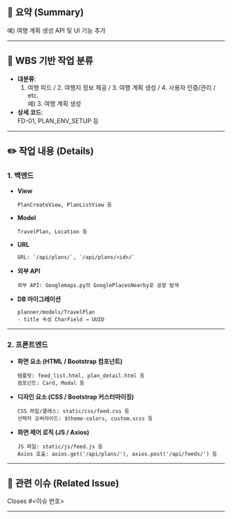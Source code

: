 <!--
  🚀 통합 PR 템플릿
  하나의 기능 단위로 PR 생성 시 사용하세요.
  해당되지 않는 항목은 삭제한 뒤 PR 을 생성해주세요.
-->

## 📌 요약 (Summary)

<!-- PR의 목적과 주요 변경 사항을 간단히 서술하세요 -->

예) 여행 계획 생성 API 및 UI 기능 추가

---

## 📂 WBS 기반 작업 분류

- **대분류**:
  1. 여행 피드 / 2. 여행지 정보 제공 / 3. 여행 계획 생성 / 4. 사용자 인증/관리 / etc.  
     예) 3. 여행 계획 생성
- **상세 코드**:  
  FD-01, PLAN_ENV_SETUP 등

---

## ✏️ 작업 내용 (Details)

### 1. 백엔드

- **View**

  ```text
  PlanCreateView, PlanListView 등
  ```

- **Model**

  ```text
  TravelPlan, Location 등
  ```

- **URL**

  ```text
  URL: `/api/plans/`, `/api/plans/<id>/`
  ```

- **외부 API**

  ```text
  외부 API: Googlemaps.py의 GooglePlacesNearby로 공항 탐색
  ```

- **DB 마이그레이션**

  ```text
  planner/models/TravelPlan
  - title 속성 CharField → UUID
  ```

---

### 2. 프론트엔드

- **화면 요소 (HTML / Bootstrap 컴포넌트)**

  ```text
  템플릿: feed_list.html, plan_detail.html 등
  컴포넌트: Card, Modal 등
  ```

- **디자인 요소 (CSS / Bootstrap 커스터마이징)**

  ```text
  CSS 파일/클래스: static/css/feed.css 등
  선택자 오버라이드: $theme-colors, custom.scss 등
  ```

- **화면 제어 로직 (JS / Axios)**

  ```text
  JS 파일: static/js/feed.js 등
  Axios 호출: axios.get('/api/plans/'), axios.post('/api/feeds/') 등
  ```

---

## 🔗 관련 이슈 (Related Issue)

Closes #<이슈 번호>

---
